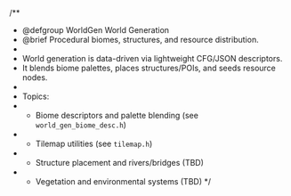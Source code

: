 /**
 * @defgroup WorldGen World Generation
 * @brief Procedural biomes, structures, and resource distribution.
 *
 * World generation is data-driven via lightweight CFG/JSON descriptors.
 * It blends biome palettes, places structures/POIs, and seeds resource nodes.
 *
 * Topics:
 * - Biome descriptors and palette blending (see `world_gen_biome_desc.h`)
 * - Tilemap utilities (see `tilemap.h`)
 * - Structure placement and rivers/bridges (TBD)
 * - Vegetation and environmental systems (TBD)
 */
